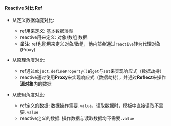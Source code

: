#### Reactive 对比 Ref
- 从定义数据角度对比:
	- ref用来定义: 基本数据类型
	- reactive用来定义: 对象/数组 数据
	- 备注: ref也能用来定义对象/数组，他内部会通过`reactive`转为代理对象(Proxy)

- 从原理角度对比:
	- ref通过`Object.defineProperty()`的`get`与`set`来实现响应式（数据劫持）
	- reactive通过使用**Proxy**来实现响应式（数据劫持），并通过**Reflect**来操作**源对象**内的数据

- 从使用角度对比:
	- ref定义的数据: 数据操作需要`.value`，读取数据时，模板中直接读取不需要`.value`
	- reactive定义的数据: 操作数据与读取数据均不需要`.value`

